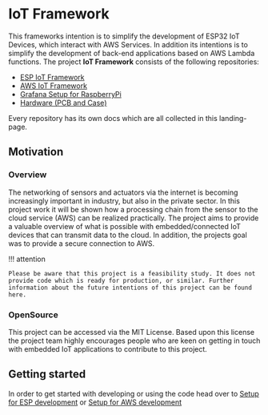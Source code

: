 # IoT Framework

This frameworks intention is to simplify the development of ESP32 IoT Devices, which interact with AWS Services. In addition its intentions is to simplify the development of back-end applications based on AWS Lambda functions. The project **IoT Framework** consists of the following repositories: 

* [ESP IoT Framework](https://github.com/ECE-IoT/esp-iot-framework)
* [AWS IoT Framework](https://github.com/ECE-IoT/aws-iot-framework)
* [Grafana Setup for RaspberryPi](https://github.com/ECE-IoT/grafana-iot)
* [Hardware (PCB and Case)](https://github.com/ECE-IoT/hardware)

Every repository has its own docs which are all collected in this landing-page.

## Motivation

### Overview

The networking of sensors and actuators via the internet is becoming increasingly important in industry, but also in the private sector. In this project work it will be shown how a processing chain from the sensor to the cloud service (AWS) can be realized practically. The project aims to provide a valuable overview of what is possible with embedded/connected IoT devices that can transmit data to the cloud. In addition, the projects goal was to provide a secure connection to AWS.

!!! attention

    Please be aware that this project is a feasibility study. It does not provide code which is ready for production, or similar. Further information about the future intentions of this project can be found here.

### OpenSource

This project can be accessed via the MIT License. Based upon this license the project team highly encourages people who are keen on getting in touch with embedded IoT applications to contribute to this project.

## Getting started

In order to get started with developing or using the code head over to [Setup for ESP development](setup/setup_esp.md) or [Setup for AWS development](setup/setup_aws.md)